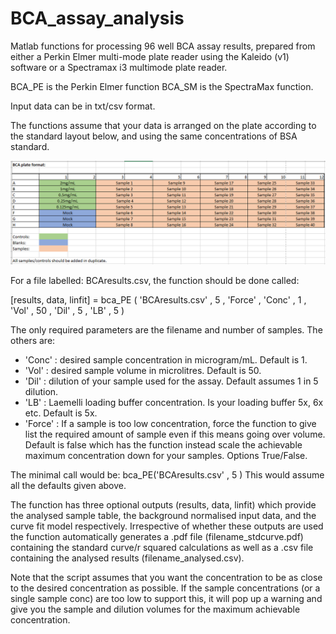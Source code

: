 # BCA_assay_analysis
Matlab functions for processing 96 well BCA assay results, prepared from either a Perkin Elmer multi-mode plate reader using the Kaleido (v1) software or a Spectramax i3 multimode plate reader.

BCA_PE is the Perkin Elmer function
BCA_SM is the SpectraMax function.

Input data can be in txt/csv format.

The functions assume that your data is arranged on the plate according to the standard layout below, and using the same concentrations of BSA standard.

![alt text](Capture.PNG "Default plate layout, (Capture.PNG)")

For a file labelled: BCAresults.csv, the function should be done called:

[results, data, linfit] = bca_PE ( 'BCAresults.csv' , 5 , 'Force' , 'Conc' , 1 , 'Vol' , 50 , 'Dil' , 5 , 'LB' , 5 )

The only required parameters are the filename and number of samples. The others are:
* 'Conc' : desired sample concentration in microgram/mL. Default is 1.
* 'Vol' : desired sample volume in microlitres. Default is 50.
* 'Dil' : dilution of your sample used for the assay. Default assumes 1 in 5 dilution.
* 'LB' : Laemelli loading buffer concentration. Is your loading buffer 5x, 6x etc. Default is 5x.
* 'Force' : If a sample is too low concentration, force the function to give list the required amount of sample even if this means going over volume. Default is false which has the function instead scale the achievable maximum concentration down for your samples. Options True/False.

The minimal call would be:
bca_PE('BCAresults.csv' , 5
)
This would assume all the defaults given above.

The function has three optional outputs (results, data, linfit) which provide the analysed sample table, the background normalised input data, and the curve fit model respectively. Irrespective of whether these outputs are used the function automatically generates a .pdf file (filename_stdcurve.pdf) containing the standard curve/r squared calculations as well as a .csv file containing the analysed results (filename_analysed.csv).

Note that the script assumes that you want the concentration to be as close to the desired concentration as possible. If the sample concentrations (or a single sample conc) are too low to support this, it will pop up a warning and give you the sample and dilution volumes for the maximum achievable concentration.
